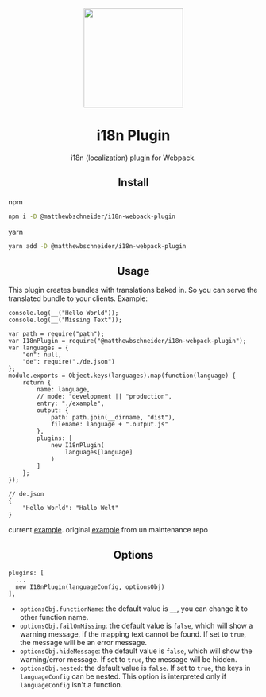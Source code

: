 <div align="center">
  <!-- replace with accurate logo e.g from https://worldvectorlogo.com/ -->
  <a href="https://github.com/webpack/webpack">
    <img width="200" height="200" vspace="" hspace="25"
      src="https://cdn.rawgit.com/webpack/media/e7485eb2/logo/icon.svg">
  </a>
  <h1>i18n Plugin</h1>
  <p>i18n (localization) plugin for Webpack.<p>
</div>

<h2 align="center">Install</h2>

npm
```bash
npm i -D @matthewbschneider/i18n-webpack-plugin
```
yarn
```bash
yarn add -D @matthewbschneider/i18n-webpack-plugin
```

<h2 align="center">Usage</h2>

This plugin creates bundles with translations baked in. So you can serve the translated bundle to your clients.
Example:
```
console.log(__("Hello World"));
console.log(__("Missing Text"));
```
```
var path = require("path");
var I18nPlugin = require("@matthewbschneider/i18n-webpack-plugin");
var languages = {
	"en": null,
	"de": require("./de.json")
};
module.exports = Object.keys(languages).map(function(language) {
	return {
		name: language,
		// mode: "development || "production",
		entry: "./example",
		output: {
			path: path.join(__dirname, "dist"),
			filename: language + ".output.js"
		},
		plugins: [
			new I18nPlugin(
				languages[language]
			)
		]
	};
});
```

```
// de.json
{
	"Hello World": "Hallo Welt"
}
```
current [example](https://github.com/zainulbr/i18n-webpack-plugin/tree/master/example). 
original [example](https://github.com/webpack/webpack/tree/v4.0.0/examples/i18n) from un maintenance repo 
<h2 align="center">Options</h2>

```
plugins: [
  ...
  new I18nPlugin(languageConfig, optionsObj)
],
```
 - `optionsObj.functionName`: the default value is `__`, you can change it to other function name.
 - `optionsObj.failOnMissing`: the default value is `false`, which will show a warning message, if the mapping text cannot be found. If set to `true`, the message will be an error message.
 - `optionsObj.hideMessage`: the default value is `false`, which will show the warning/error message. If set to `true`, the message will be hidden.
 - `optionsObj.nested`: the default value is `false`. If set to `true`, the keys in `languageConfig` can be nested. This option is interpreted only if `languageConfig` isn't a function.
